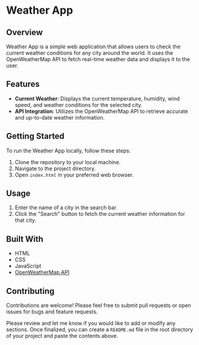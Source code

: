 # Weather App

## Overview

Weather App is a simple web application that allows users to check the current weather conditions for any city around the world. It uses the OpenWeatherMap API to fetch real-time weather data and displays it to the user.

## Features

- **Current Weather**: Displays the current temperature, humidity, wind speed, and weather conditions for the selected city.
- **API Integration**: Utilizes the OpenWeatherMap API to retrieve accurate and up-to-date weather information.

## Getting Started

To run the Weather App locally, follow these steps:

1. Clone the repository to your local machine.
2. Navigate to the project directory.
3. Open `index.html` in your preferred web browser.

## Usage

1. Enter the name of a city in the search bar.
2. Click the "Search" button to fetch the current weather information for that city.

## Built With

- HTML
- CSS
- JavaScript
- [OpenWeatherMap API](https://openweathermap.org/)

## Contributing

Contributions are welcome! Please feel free to submit pull requests or open issues for bugs and feature requests.

Please review and let me know if you would like to add or modify any sections. Once finalized, you can create a `README.md` file in the root directory of your project and paste the contents above.
